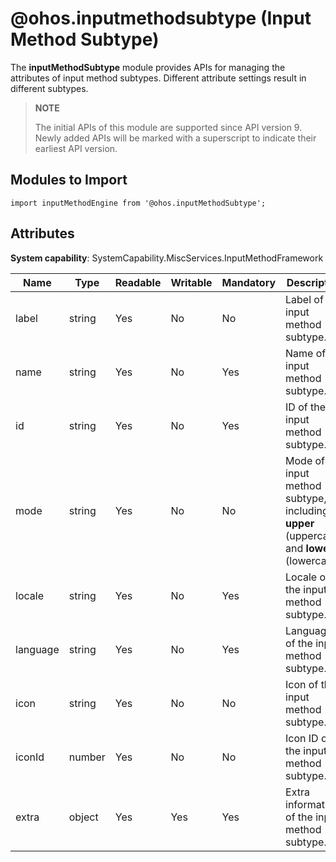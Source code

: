 # @ohos.inputmethodsubtype (Input Method Subtype)

The **inputMethodSubtype** module provides APIs for managing the attributes of input method subtypes. Different attribute settings result in different subtypes.

> **NOTE**
>
>The initial APIs of this module are supported since API version 9. Newly added APIs will be marked with a superscript to indicate their earliest API version.

## Modules to Import

```
import inputMethodEngine from '@ohos.inputMethodSubtype';
```

## Attributes

 **System capability**: SystemCapability.MiscServices.InputMethodFramework

| Name| Type| Readable| Writable| Mandatory| Description|
| -------- | -------- | -------- | -------- | -------- | -------- |
| label | string | Yes| No| No| Label of the input method subtype.|
| name | string | Yes| No| Yes| Name of the input method subtype.|
| id | string | Yes| No| Yes| ID of the input method subtype.|
| mode | string | Yes| No| No| Mode of the input method subtype, including **upper** (uppercase) and **lower** (lowercase).|
| locale | string | Yes| No| Yes| Locale of the input method subtype.|
| language | string | Yes| No| Yes| Language of the input method subtype.|
| icon | string | Yes| No| No| Icon of the input method subtype.|
| iconId | number | Yes| No| No| Icon ID of the input method subtype.|
| extra | object | Yes| Yes| Yes| Extra information of the input method subtype.|
